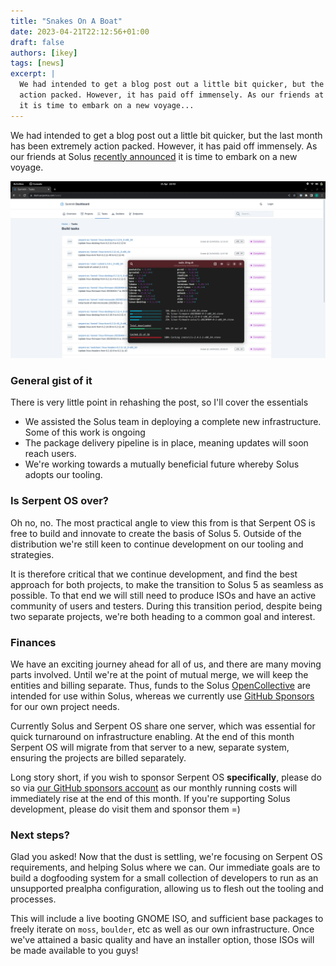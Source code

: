 ```yaml
---
title: "Snakes On A Boat"
date: 2023-04-21T22:12:56+01:00
draft: false
authors: [ikey]
tags: [news]
excerpt: |
  We had intended to get a blog post out a little bit quicker, but the last month has been extremely
  action packed. However, it has paid off immensely. As our friends at Solus [recently announced](https://getsol.us/2023/04/18/a-new-voyage/)
  it is time to embark on a new voyage...
---
```


We had intended to get a blog post out a little bit quicker, but the last month has been extremely
action packed. However, it has paid off immensely. As our friends at Solus [recently announced](https://getsol.us/2023/04/18/a-new-voyage/)
it is time to embark on a new voyage.

![dashboard preview](featured.webp)

<!--more-->

### General gist of it

There is very little point in rehashing the post, so I'll cover the essentials

 - We assisted the Solus team in deploying a complete new infrastructure. Some of this work is ongoing
 - The package delivery pipeline is in place, meaning updates will soon reach users.
 - We're working towards a mutually beneficial future whereby Solus adopts our tooling.

### Is Serpent OS over?

Oh no, no. The most practical angle to view this from is that Serpent OS is free to build and innovate to create the
basis of Solus 5. Outside of the distribution we're still keen to continue development on our tooling
and strategies.

It is therefore critical that we continue development, and find the best approach for both projects, to make
the transition to Solus 5 as seamless as possible. To that end we will still need to produce ISOs and have an
active community of users and testers. During this transition period, despite being two separate projects, we're both
heading to a common goal and interest.

### Finances

We have an exciting journey ahead for all of us, and there are many moving parts involved. Until we're at the point
of mutual merge, we will keep the entities and billing separate. Thus, funds to the Solus [OpenCollective](https://opencollective.com/getsolus)
are intended for use within Solus, whereas we currently use [GitHub Sponsors](https://github.com/sponsors/ikeycode?o=sd&sc=t)
for our own project needs.

Currently Solus and Serpent OS share one server, which was essential for quick turnaround on infrastructure enabling.
At the end of this month Serpent OS will migrate from that server to a new, separate system, ensuring the projects
are billed separately.

Long story short, if you wish to sponsor Serpent OS **specifically**, please do so via [our GitHub sponsors account](https://github.com/sponsors/ikeycode?o=sd&sc=t) as our monthly running costs
will immediately rise at the end of this month. If you're supporting Solus development, please do visit them and sponsor them =)

### Next steps?

Glad you asked! Now that the dust is settling, we're focusing on Serpent OS requirements, and helping Solus where we can.
Our immediate goals are to build a dogfooding system for a small collection of developers to run as an unsupported prealpha
configuration, allowing us to flesh out the tooling and processes.

This will include a live booting GNOME ISO, and sufficient base packages to freely iterate on `moss`, `boulder`, etc as well
as our own infrastructure. Once we've attained a basic quality and have an installer option, those ISOs will be made available
to you guys!

